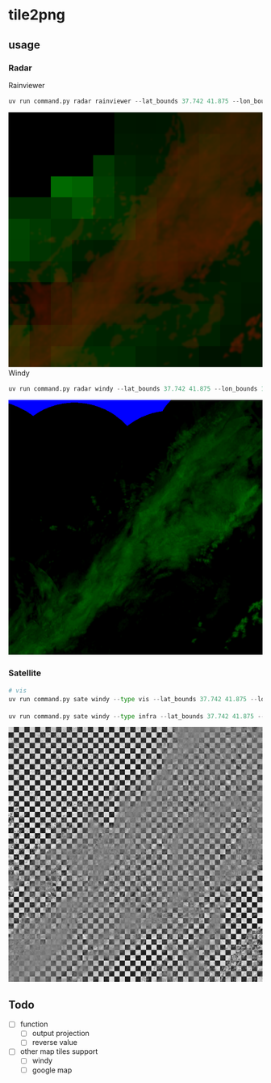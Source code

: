 # tile2png


## usage

### Radar
Rainviewer
```python
uv run command.py radar rainviewer --lat_bounds 37.742 41.875 --lon_bounds 113.782 119.161 --output radar_rainviewer.png
```
![](sample/rainviewer_radar_20250720025000.png)
Windy
```python
uv run command.py radar windy --lat_bounds 37.742 41.875 --lon_bounds 113.782 119.161 --output radar_windy.png
```
![](sample/windy_radar_20250720025000.png)

### Satellite

```python
# vis
uv run command.py sate windy --type vis --lat_bounds 37.742 41.875 --lon_bounds 113.782 119.161--output windy_sate-vis.png

uv run command.py sate windy --type infra --lat_bounds 37.742 41.875 --lon_bounds 113.782 119.161 --output windy_sate-infra.png
```
![](sample/windy_sate-vis_20250720023000.png)

## Todo

- [ ] function
    - [ ] output projection
    - [ ] reverse value
- [ ] other map tiles support
    - [ ] windy
    - [ ] google map